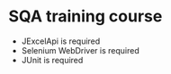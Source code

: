 SQA training course
=========

  - JExcelApi is required
  - Selenium WebDriver is required
  - JUnit is required
